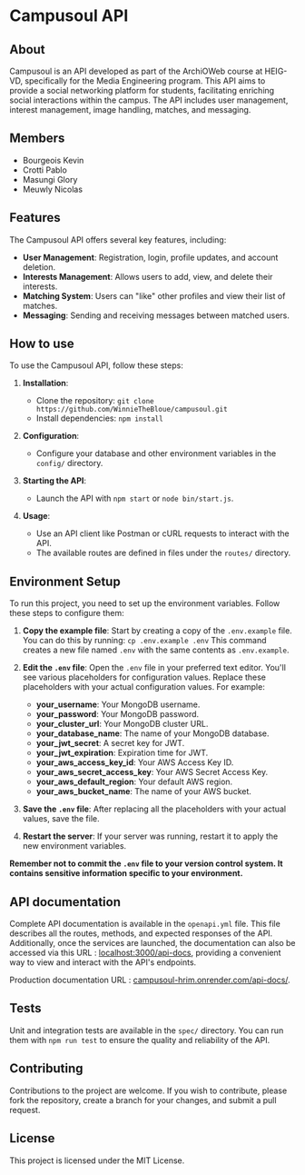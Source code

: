 # Campusoul API

## About
Campusoul is an API developed as part of the ArchiOWeb course at HEIG-VD, specifically for the Media Engineering program. This API aims to provide a social networking platform for students, facilitating enriching social interactions within the campus. The API includes user management, interest management, image handling, matches, and messaging.

## Members
- Bourgeois Kevin
- Crotti Pablo
- Masungi Glory
- Meuwly Nicolas

## Features
The Campusoul API offers several key features, including:
- **User Management**: Registration, login, profile updates, and account deletion.
- **Interests Management**: Allows users to add, view, and delete their interests.
- **Matching System**: Users can "like" other profiles and view their list of matches.
- **Messaging**: Sending and receiving messages between matched users.

## How to use
To use the Campusoul API, follow these steps:

1. **Installation**:
   - Clone the repository: `git clone https://github.com/WinnieTheBloue/campusoul.git`
   - Install dependencies: `npm install`

2. **Configuration**:
   - Configure your database and other environment variables in the `config/` directory.

3. **Starting the API**:
   - Launch the API with `npm start` or `node bin/start.js`.

4. **Usage**:
   - Use an API client like Postman or cURL requests to interact with the API.
   - The available routes are defined in files under the `routes/` directory.

## Environment Setup

To run this project, you need to set up the environment variables. Follow these steps to configure them:

1. **Copy the example file**: Start by creating a copy of the `.env.example` file. You can do this by running:
   `cp .env.example .env`
   This command creates a new file named `.env` with the same contents as `.env.example`.

2. **Edit the `.env` file**: Open the `.env` file in your preferred text editor. You'll see various placeholders for configuration values. Replace these placeholders with your actual configuration values. For example:
   - **your_username**: Your MongoDB username.
   - **your_password**: Your MongoDB password.
   - **your_cluster_url**: Your MongoDB cluster URL.
   - **your_database_name**: The name of your MongoDB database.
   - **your_jwt_secret**: A secret key for JWT.
   - **your_jwt_expiration**: Expiration time for JWT.
   - **your_aws_access_key_id**: Your AWS Access Key ID.
   - **your_aws_secret_access_key**: Your AWS Secret Access Key.
   - **your_aws_default_region**: Your default AWS region.
   - **your_aws_bucket_name**: The name of your AWS bucket.
3. **Save the `.env` file**: After replacing all the placeholders with your actual values, save the file.
4. **Restart the server**: If your server was running, restart it to apply the new environment variables.

**Remember not to commit the `.env` file to your version control system. It contains sensitive information specific to your environment.**

## API documentation
Complete API documentation is available in the `openapi.yml` file. This file describes all the routes, methods, and expected responses of the API. Additionally, once the services are launched, the documentation can also be accessed via this URL : [localhost:3000/api-docs](http://localhost:3000/api-docs), providing a convenient way to view and interact with the API's endpoints. 

Production documentation URL : [campusoul-hrim.onrender.com/api-docs/](https://campusoul-hrim.onrender.com/api-docs/).
## Tests
Unit and integration tests are available in the `spec/` directory. You can run them with `npm run test` to ensure the quality and reliability of the API.

## Contributing
Contributions to the project are welcome. If you wish to contribute, please fork the repository, create a branch for your changes, and submit a pull request.

## License
This project is licensed under the MIT License.
